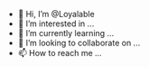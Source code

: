 - 👋 Hi, I’m @Loyalable
- 👀 I’m interested in ...
- 🌱 I’m currently learning ...
- 💞️ I’m looking to collaborate on ...
- 📫 How to reach me ...

<!---
Loyalable/Loyalable is a ✨ special ✨ repository because its `README.md` (this file) appears on your GitHub profile.
You can click the Preview link to take a look at your changes.
--->
